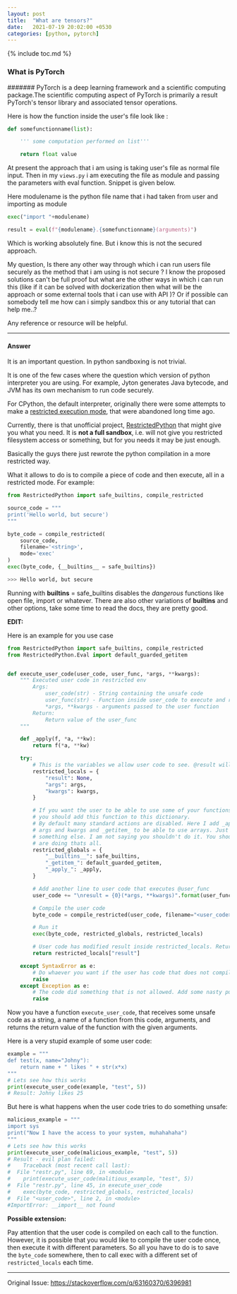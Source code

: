 ```yaml
---
layout: post
title:  "What are tensors?"
date:   2021-07-19 20:02:00 +0530
categories: [python, pytorch]
---
```


{% include toc.md %}


### What is PyTorch
####### PyTorch is a deep learning framework and a scientific computing package.The scientific computing aspect of PyTorch is primarily a result PyTorch's tensor library and associated tensor operations.


Here is how the function inside the user's file look like :

```python
def somefunctionname(list):

    ''' some computation performed on list'''

    return float value
```

At present the approach that i am using is taking user's file as normal file input.
Then in my `views.py` i am executing the file as module and passing
the parameters with eval function. Snippet is given below.

Here modulename is the python file name that i had taken from user and importing as module

```python
exec("import "+modulename)

result = eval(f"{modulename}.{somefunctionname}(arguments)")
```

Which is working absolutely fine. But i know this is not the secured approach.


My question, Is there any other way through which i can run
users file securely as the method that i am using is not secure ?
I know the proposed solutions can't be full proof but what are the other ways
in which i can run this (like if it can be solved with dockerization
then what will be the approach or some external tools that i can use with API )?
Or if possible can somebody tell me how can i simply sandbox this or any tutorial that can help me..?

Any reference or resource will be helpful.

-------------------------

#### Answer


It is an important question. In python sandboxing is not trivial.

It is one of the few cases where the question which version of python interpreter you are using.
For example, Jyton generates Java bytecode, and JVM has its own mechanism to run code securely.

For CPython, the default interpreter,
originally there were some attempts to make a [restricted execution mode][1],
that were abandoned long time ago.

Currently, there is that unofficial project, [RestrictedPython][2] that might give you what you need.
It is **not a full sandbox**, i.e. will not give you restricted filesystem access or something,
but for you needs it may be just enough.

Basically the guys there just rewrote the python compilation in a more restricted way.

What it allows to do is to compile a piece of code and then execute,
all in a restricted mode. For example:

```python
from RestrictedPython import safe_builtins, compile_restricted

source_code = """
print('Hello world, but secure')
"""

byte_code = compile_restricted(
    source_code,
    filename='<string>',
    mode='exec'
)
exec(byte_code, {__builtins__ = safe_builtins})

>>> Hello world, but secure
```

Running with __builtins__ = safe_builtins disables the *dangerous* functions like open file, import or whatever.
There are also other variations of __builtins__ and other options, take some time to read the docs, they are pretty good.

**EDIT:**

Here is an example for you use case

```python
from RestrictedPython import safe_builtins, compile_restricted
from RestrictedPython.Eval import default_guarded_getitem


def execute_user_code(user_code, user_func, *args, **kwargs):
    """ Executed user code in restricted env
        Args:
            user_code(str) - String containing the unsafe code
            user_func(str) - Function inside user_code to execute and return value
            *args, **kwargs - arguments passed to the user function
        Return:
            Return value of the user_func
    """

    def _apply(f, *a, **kw):
        return f(*a, **kw)

    try:
        # This is the variables we allow user code to see. @result will contain return value.
        restricted_locals = {
            "result": None,
            "args": args,
            "kwargs": kwargs,
        }

        # If you want the user to be able to use some of your functions inside his code,
        # you should add this function to this dictionary.
        # By default many standard actions are disabled. Here I add _apply_ to be able to access
        # args and kwargs and _getitem_ to be able to use arrays. Just think before you add
        # something else. I am not saying you shouldn't do it. You should understand what you
        # are doing thats all.
        restricted_globals = {
            "__builtins__": safe_builtins,
            "_getitem_": default_guarded_getitem,
            "_apply_": _apply,
        }

        # Add another line to user code that executes @user_func
        user_code += "\nresult = {0}(*args, **kwargs)".format(user_func)

        # Compile the user code
        byte_code = compile_restricted(user_code, filename="<user_code>", mode="exec")

        # Run it
        exec(byte_code, restricted_globals, restricted_locals)

        # User code has modified result inside restricted_locals. Return it.
        return restricted_locals["result"]

    except SyntaxError as e:
        # Do whaever you want if the user has code that does not compile
        raise
    except Exception as e:
        # The code did something that is not allowed. Add some nasty punishment to the user here.
        raise
```

Now you have a function `execute_user_code`, that receives some unsafe code as a string,
a name of a function from this code, arguments, and returns the return value of the function with the given arguments.

Here is a very stupid example of some user code:

```python
example = """
def test(x, name="Johny"):
    return name + " likes " + str(x*x)
"""
# Lets see how this works
print(execute_user_code(example, "test", 5))
# Result: Johny likes 25
```

But here is what happens when the user code tries to do something unsafe:

```python
malicious_example = """
import sys
print("Now I have the access to your system, muhahahaha")
"""
# Lets see how this works
print(execute_user_code(malicious_example, "test", 5))
# Result - evil plan failed:
#    Traceback (most recent call last):
#  File "restr.py", line 69, in <module>
#    print(execute_user_code(malitious_example, "test", 5))
#  File "restr.py", line 45, in execute_user_code
#    exec(byte_code, restricted_globals, restricted_locals)
#  File "<user_code>", line 2, in <module>
#ImportError: __import__ not found
```

**Possible extension:**

Pay attention that the user code is compiled on each call to the function.
However, it is possible that you would like to compile the user code once,
then execute it with different parameters.
So all you have to do is to save the `byte_code` somewhere,
then to call exec with a different set of `restricted_locals` each time.

  [1]: https://docs.python.org/2/library/rexec.html
  [2]: https://restrictedpython.readthedocs.io/en/latest/index.html


------------------

Original Issue: https://stackoverflow.com/q/63160370/6396981
